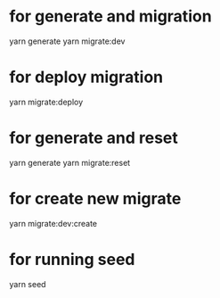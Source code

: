 # for generate and migration

yarn generate 
yarn migrate:dev <!-- creation and deploy and if database is empty it will run the seed -->


# for deploy migration
yarn migrate:deploy <!-- deploy all new  migration in the database -->

# for generate and reset

yarn generate 
yarn migrate:reset <!-- drop database and deploy all migration  and run the seed -->

# for create new migrate 

yarn migrate:dev:create <!-- create migration without deploy-->

# for running seed

yarn seed <!-- run seed -->